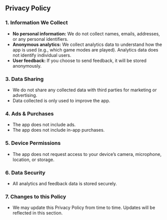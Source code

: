 ## Privacy Policy

### 1. Information We Collect

* **No personal information:** We do not collect names, emails, addresses, or any personal identifiers.
* **Anonymous analytics:** We collect analytics data to understand how the app is used (e.g., which game modes are played). Analytics data does not identify individual users.
* **User feedback:** If you choose to send feedback, it will be stored anonymously.

### 3. Data Sharing

* We do not share any collected data with third parties for marketing or advertising.
* Data collected is only used to improve the app.

### 4. Ads & Purchases

* The app does not include ads.
* The app does not include in-app purchases.

### 5. Device Permissions

* The app does not request access to your device’s camera, microphone, location, or storage.

### 6. Data Security

* All analytics and feedback data is stored securely.

### 7. Changes to this Policy

* We may update this Privacy Policy from time to time. Updates will be reflected in this section.
